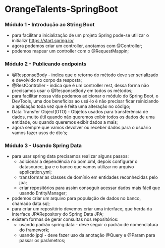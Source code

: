 # OrangeTalents-SpringBoot

### Módulo 1 - Introdução ao String Boot
* para facilitar a inicialização de um projeto Spring pode-se utilizar o initializr https://start.spring.io/
* agora podemos criar um controller, anotamos com @Controller;
* podemos mapear um controller com o @RequestMappin;

### Módulo 2 - Publicando endpoints
* @ResponseBody - indica que o retorno do método deve ser serializado e devolvido no corpo da resposta;
* @RestController - indica que é um controller rest, dessa forma não precisamos usar o @ResponseBody em todos os métodos;
* para facilitar nossa vida podemos adicionar o módulo do Spring Boot, o DevTools, uma dos benefícios ao usá-lo é não precisar ficar reiniciando a aplicação toda vez que é feita uma alteração no código;
* Data Transfer Object(DTO) - Objetos usados para transferência de dados, muito útil quando não queremos exibir todos os dados de uma entidade, ou quando queremos exibir dados a mais;
* agora sempre que vamos devolver ou receber dados para o usuário vamos fazer usos de dto's;

### Módulo 3 - Usando Spring Data
* para usar spring data precisamos realizar alguns passos:
  * adicionar a dependência no pom.xml, depois configurar o datasource, jpa e o banco que vamos utilizar no arquivo application.yml;
  * transformar as classes de domínio em entidades reconhecidas pelo jpa; 
  * criar repositórios para assim conseguir acessar dados mais fácil que usando EntityManager;
* podemos criar um arquivo para população de dados no banco, chamado data.sql;
* para criar um repositório devemos criar uma interface, que herda da interface JPARepository do Spring Data JPA;
* existem formas de gerar consultas nos repositórios:
  * usando padrão spring data - deve seguir o padrão de nomenclatura do framework;
  * usando jpql - deve fazer uso da anotação @Query e @Param para passar os parâmetros;